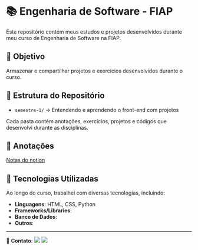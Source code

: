 # 📚 Engenharia de Software - FIAP

Este repositório contém meus estudos e projetos desenvolvidos durante meu curso de Engenharia de Software na FIAP.

## 🎯 Objetivo

Armazenar e compartilhar projetos e exercícios desenvolvidos durante o curso.

## 📁 Estrutura do Repositório

- `semestre-1/` → Entendendo e aprendendo o front-end com projetos

Cada pasta contém anotações, exercícios, projetos e códigos que desenvolvi durante as disciplinas.

## 📝 Anotações

<a href="https://www.notion.so/Engenharia-de-Software-FIAP-1a7a2bc554c580f491e3db2f422c24b9">Notas do notion</a>

## 🚀 Tecnologias Utilizadas

Ao longo do curso, trabalhei com diversas tecnologias, incluindo:

- **Linguagens**: HTML, CSS, Python
- **Frameworks/Libraries**:
- **Banco de Dados**:
- **Outros**:

---

📩 **Contato**: <a href="mailto:stvnreis@gmail.com"><img src="https://img.shields.io/badge/-Gmail-%23333?style=for-the-badge&logo=gmail&logoColor=white" target="_blank"></a> <a href="https://www.linkedin.com/in/steven-reis-629942231" target="_blank"><img src="https://img.shields.io/badge/-LinkedIn-%230077B5?style=for-the-badge&logo=linkedin&logoColor=white" target="_blank"></a> 